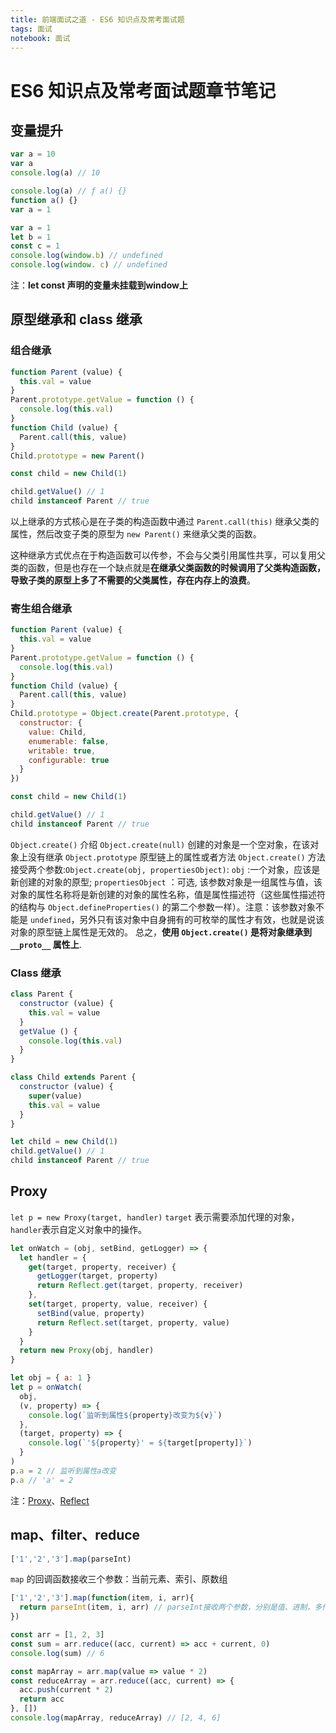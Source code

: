 ```yaml
---
title: 前端面试之道 - ES6 知识点及常考面试题
tags: 面试
notebook: 面试
---
```


# ES6 知识点及常考面试题章节笔记

## 变量提升

```js
var a = 10
var a
console.log(a) // 10
```

```js
console.log(a) // ƒ a() {}
function a() {}
var a = 1
```

```js
var a = 1
let b = 1
const c = 1
console.log(window.b) // undefined
console.log(window. c) // undefined
```

注：**let const 声明的变量未挂载到window上**

## 原型继承和 class 继承

### 组合继承

```js
function Parent (value) {
  this.val = value
}
Parent.prototype.getValue = function () {
  console.log(this.val)
}
function Child (value) {
  Parent.call(this, value)
}
Child.prototype = new Parent()

const child = new Child(1)

child.getValue() // 1
child instanceof Parent // true
```

以上继承的方式核心是在子类的构造函数中通过 `Parent.call(this)` 继承父类的属性，然后改变子类的原型为 `new Parent()` 来继承父类的函数。

这种继承方式优点在于构造函数可以传参，不会与父类引用属性共享，可以复用父类的函数，但是也存在一个缺点就是**在继承父类函数的时候调用了父类构造函数，导致子类的原型上多了不需要的父类属性，存在内存上的浪费**。

### 寄生组合继承

```js
function Parent (value) {
  this.val = value
}
Parent.prototype.getValue = function () {
  console.log(this.val)
}
function Child (value) {
  Parent.call(this, value)
}
Child.prototype = Object.create(Parent.prototype, {
  constructor: {
    value: Child,
    enumerable: false,
    writable: true,
    configurable: true
  }
})

const child = new Child(1)

child.getValue() // 1
child instanceof Parent // true
```

`Object.create()` 介绍
`Object.create(null)` 创建的对象是一个空对象，在该对象上没有继承 `Object.prototype` 原型链上的属性或者方法
`Object.create()` 方法接受两个参数:`Object.create(obj, propertiesObject)`: `obj` :一个对象，应该是新创建的对象的原型; `propertiesObject` ：可选, 该参数对象是一组属性与值，该对象的属性名称将是新创建的对象的属性名称，值是属性描述符（这些属性描述符的结构与 `Object.defineProperties()` 的第二个参数一样）。注意：该参数对象不能是 `undefined`，另外只有该对象中自身拥有的可枚举的属性才有效，也就是说该对象的原型链上属性是无效的。
总之，**使用 `Object.create()` 是将对象继承到 `__proto__` 属性上**.

### Class 继承

```js
class Parent {
  constructor (value) {
    this.val = value
  }
  getValue () {
    console.log(this.val)
  }
}

class Child extends Parent {
  constructor (value) {
    super(value)
    this.val = value
  }
}

let child = new Child(1)
child.getValue() // 1
child instanceof Parent // true
```

## Proxy

`let p = new Proxy(target, handler)`
`target` 表示需要添加代理的对象，`handler`表示自定义对象中的操作。

```js
let onWatch = (obj, setBind, getLogger) => {
  let handler = {
    get(target, property, receiver) {
      getLogger(target, property)
      return Reflect.get(target, property, receiver)
    },
    set(target, property, value, receiver) {
      setBind(value, property)
      return Reflect.set(target, property, value)
    }
  }
  return new Proxy(obj, handler)
}

let obj = { a: 1 }
let p = onWatch(
  obj,
  (v, property) => {
    console.log(`监听到属性${property}改变为${v}`)
  },
  (target, property) => {
    console.log(`'${property}' = ${target[property]}`)
  }
)
p.a = 2 // 监听到属性a改变
p.a // 'a' = 2
```

注：[Proxy](https://developer.mozilla.org/zh-CN/docs/Web/JavaScript/Reference/Global_Objects/Proxy)、[Reflect](https://developer.mozilla.org/zh-CN/docs/Web/JavaScript/Reference/Global_Objects/Reflect)

## map、filter、reduce

```js
['1','2','3'].map(parseInt)
```

`map` 的回调函数接收三个参数：当前元素、索引、原数组

```js
['1','2','3'].map(function(item, i, arr){
  return parseInt(item, i, arr) // parseInt接收两个参数，分别是值、进制，多传的参数无效
})
```

```js
const arr = [1, 2, 3]
const sum = arr.reduce((acc, current) => acc + current, 0)
console.log(sum) // 6

const mapArray = arr.map(value => value * 2)
const reduceArray = arr.reduce((acc, current) => {
  acc.push(current * 2)
  return acc
}, [])
console.log(mapArray, reduceArray) // [2, 4, 6]
```